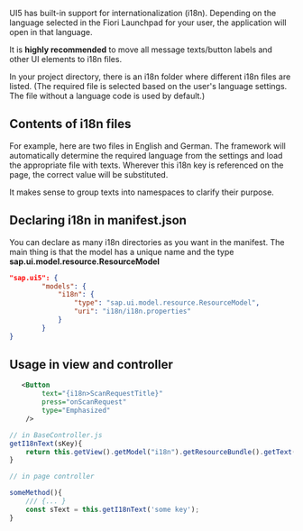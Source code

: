 UI5 has built-in support for internationalization (i18n).
Depending on the language selected in the Fiori Launchpad for your user, the application will open in that language.

It is **highly recommended** to move all message texts/button labels and other UI elements to i18n files.

In your project directory, there is an i18n folder where different i18n files are listed. (The required file is selected based on the user's language settings. The file without a language code is used by default.)

## Contents of i18n files

For example, here are two files in English and German. The framework will automatically determine the required language from the settings and load the appropriate file with texts. Wherever this i18n key is referenced on the page, the correct value will be substituted.

It makes sense to group texts into namespaces to clarify their purpose.

## Declaring i18n in manifest.json
You can declare as many i18n directories as you want in the manifest. The main thing is that the model has a unique name and the type **sap.ui.model.resource.ResourceModel**
```json
"sap.ui5": { 
        "models": {
            "i18n": {
                "type": "sap.ui.model.resource.ResourceModel",
                "uri": "i18n/i18n.properties"
            }
        }
}
```

## Usage in view and controller
```xml
   <Button
        text="{i18n>SсanRequestTitle}"
        press="onScanRequest"
        type="Emphasized"
    />
```

```JavaScript
// in BaseController.js
getI18nText(sKey){
    return this.getView().getModel("i18n").getResourceBundle().getText(sKey);
}

// in page controller

someMethod(){
    /// {... }
    const sText = this.getI18nText('some key');
}
``` 